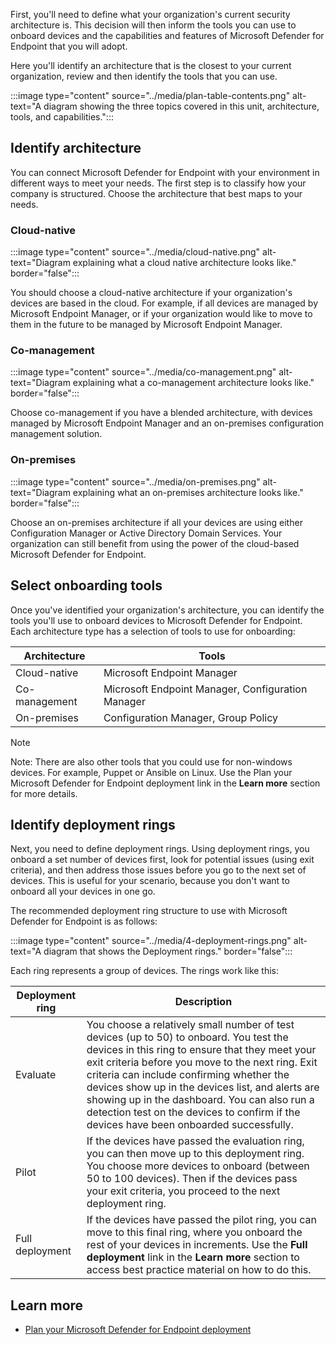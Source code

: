 First, you'll need to define what your organization's current security architecture is. This decision will then inform the tools you can use to onboard devices and the capabilities and features of Microsoft Defender for Endpoint that you will adopt.

Here you'll identify an architecture that is the closest to your current organization, review and then identify the tools that you can use.

:::image type="content" source="../media/plan-table-contents.png" alt-text="A diagram showing the three topics covered in this unit, architecture, tools, and capabilities.":::

## Identify architecture

You can connect Microsoft Defender for Endpoint with your environment in different ways to meet your needs. The first step is to classify how your company is structured. Choose the architecture that best maps to your needs.

### Cloud-native 

:::image type="content" source="../media/cloud-native.png" alt-text="Diagram explaining what a cloud native architecture looks like." border="false":::

You should choose a cloud-native architecture if your organization's devices are based in the cloud. For example, if all devices are managed by Microsoft Endpoint Manager, or if your organization would like to move to them in the future to be managed by Microsoft Endpoint Manager.

### Co-management

:::image type="content" source="../media/co-management.png" alt-text="Diagram explaining what a co-management architecture looks like." border="false":::

Choose co-management if you have a blended architecture, with devices managed by Microsoft Endpoint Manager and an on-premises configuration management solution.

### On-premises

:::image type="content" source="../media/on-premises.png" alt-text="Diagram explaining what an on-premises architecture looks like." border="false":::

Choose an on-premises architecture if all your devices are using either Configuration Manager or Active Directory Domain Services. Your organization can still benefit from using the power of the cloud-based Microsoft Defender for Endpoint.

## Select onboarding tools

Once you've identified your organization's architecture, you can identify the tools you'll use to onboard devices to Microsoft Defender for Endpoint. Each architecture type has a selection of tools to use for onboarding:

|Architecture  |Tools  |
|--------------|---------|
|Cloud-native  | Microsoft Endpoint Manager |
|Co-management | Microsoft Endpoint Manager, Configuration Manager |
|On-premises   | Configuration Manager, Group Policy |

> [!NOTE]
> Note: There are also other tools that you could use for non-windows devices. For example, Puppet or Ansible on Linux. Use the Plan your Microsoft Defender for Endpoint deployment link in the **Learn more** section for more details.

## Identify deployment rings

Next, you need to define   deployment rings. Using deployment rings, you onboard a set number of devices first, look for potential issues (using exit criteria), and then address those issues before you go to the next set of devices. This is useful for your scenario, because you don't want to onboard all your devices in one go.

The recommended deployment ring structure to use with Microsoft Defender for Endpoint is as follows:

:::image type="content" source="../media/4-deployment-rings.png" alt-text="A diagram that shows the Deployment rings." border="false":::

Each ring represents a group of devices. The rings work like this:

|Deployment ring|Description|
|---------|---------|
|Evaluate|You choose a relatively small number of test devices (up to 50) to onboard. You test the devices in this ring to ensure that they meet your exit criteria before you move to the next ring. Exit criteria can include confirming whether the devices show up in the devices list, and alerts are showing up in the dashboard. You can also run a detection test on the devices to confirm if the devices have been onboarded successfully.|
|Pilot|If the devices have passed the evaluation ring, you can then move up to this deployment ring. You choose more devices to onboard (between 50 to 100 devices). Then if the devices pass your exit criteria, you proceed to the next deployment ring.|
|Full deployment|If the devices have passed the pilot ring, you can move to this final ring, where you onboard the rest of your devices in increments. Use the **Full deployment** link in the **Learn more** section to access best practice material on how to do this. |

## Learn more

- [Plan your Microsoft Defender for Endpoint deployment](/microsoft-365/security/defender-endpoint/deployment-strategy?view=o365-worldwide&preserve-view=true)
